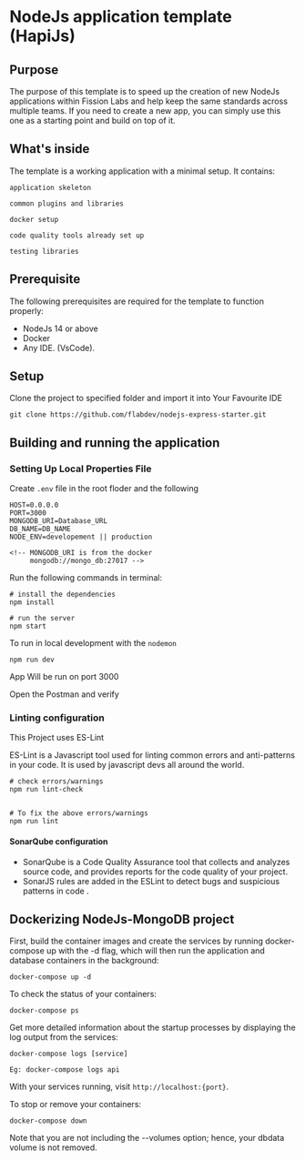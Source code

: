 
# NodeJs application template (HapiJs)
## Purpose
The purpose of this template is to speed up the creation of new NodeJs applications within Fission Labs and help keep the same standards across multiple teams. If you need to create a new app, you can simply use this one as a starting point and build on top of it.

## What's inside
The template is a working application with a minimal setup. It contains:

    application skeleton

    common plugins and libraries

    docker setup

    code quality tools already set up

    testing libraries

## Prerequisite

The following prerequisites are required for the template to function properly:

- NodeJs 14 or above
- Docker
- Any IDE. (VsCode).

## Setup

Clone the project to specified folder and import it into Your Favourite IDE

    git clone https://github.com/flabdev/nodejs-express-starter.git

## Building and running the application

### Setting Up Local Properties File

Create `.env` file in the root floder and the following

```
HOST=0.0.0.0
PORT=3000
MONGODB_URI=Database_URL 
DB_NAME=DB_NAME
NODE_ENV=developement || production

<!-- MONGODB_URI is from the docker 
     mongodb://mongo_db:27017 -->
```


Run the following commands in terminal:

```
# install the dependencies
npm install

# run the server
npm start
```

To run in local development with the `nodemon`

```
npm run dev
```

App Will be run on port 3000


Open the Postman and verify

### Linting configuration

This Project uses ES-Lint

ES-Lint is a Javascript tool used for linting common errors and anti-patterns in your code. It is used by javascript devs all around the world.

```
# check errors/warnings
npm run lint-check


# To fix the above errors/warnings
npm run lint
```


#### SonarQube configuration

- SonarQube is a Code Quality Assurance tool that collects and analyzes source code, and provides reports for the code quality of   your project.
- SonarJS rules are added in the ESLint to detect bugs and suspicious patterns in code .



## Dockerizing NodeJs-MongoDB project

First, build the container images and create the services by running docker-compose up with the -d flag, which will then run the application and database containers in the background:

```
docker-compose up -d

```

To check the status of your containers:

```
docker-compose ps
```

Get more detailed information about the startup processes by displaying the log output from the services:

```
docker-compose logs [service]

Eg: docker-compose logs api 

```

With your services running, visit `http://localhost:{port}`.

To stop or remove your containers:

```
docker-compose down

```
Note that you are not including the --volumes option; hence, your dbdata volume is not removed.














